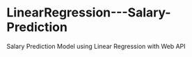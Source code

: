 # LinearRegression---Salary-Prediction
Salary Prediction Model using Linear Regression with Web API

